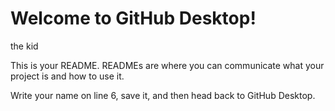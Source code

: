 # Welcome to GitHub Desktop!
the kid 


This is your README. READMEs are where you can communicate what your project is and how to use it.

Write your name on line 6, save it, and then head back to GitHub Desktop.
